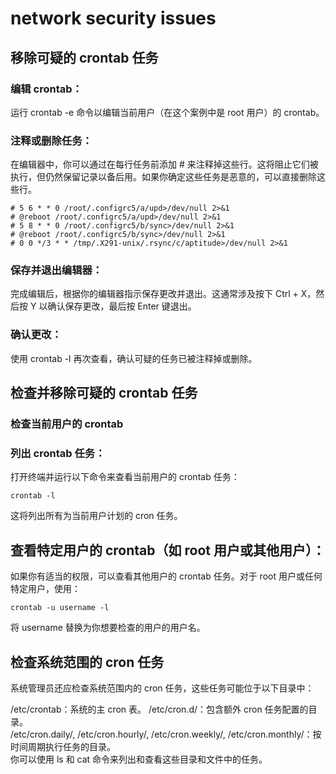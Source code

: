 # network security issues

## 移除可疑的 crontab 任务
### 编辑 crontab：
运行 crontab -e 命令以编辑当前用户（在这个案例中是 root 用户）的 crontab。  

### 注释或删除任务：
在编辑器中，你可以通过在每行任务前添加 # 来注释掉这些行。这将阻止它们被执行，但仍然保留记录以备后用。如果你确定这些任务是恶意的，可以直接删除这些行。  
```
# 5 6 * * 0 /root/.configrc5/a/upd>/dev/null 2>&1
# @reboot /root/.configrc5/a/upd>/dev/null 2>&1
# 5 8 * * 0 /root/.configrc5/b/sync>/dev/null 2>&1
# @reboot /root/.configrc5/b/sync>/dev/null 2>&1
# 0 0 */3 * * /tmp/.X291-unix/.rsync/c/aptitude>/dev/null 2>&1
```
### 保存并退出编辑器：
完成编辑后，根据你的编辑器指示保存更改并退出。这通常涉及按下 Ctrl + X，然后按 Y 以确认保存更改，最后按 Enter 键退出。  

### 确认更改：
使用 crontab -l 再次查看，确认可疑的任务已被注释掉或删除。  

## 检查并移除可疑的 crontab 任务
### 检查当前用户的 crontab
### 列出 crontab 任务：
打开终端并运行以下命令来查看当前用户的 crontab 任务：  
```
crontab -l
```

这将列出所有为当前用户计划的 cron 任务。

## 查看特定用户的 crontab（如 root 用户或其他用户）：
如果你有适当的权限，可以查看其他用户的 crontab 任务。对于 root 用户或任何特定用户，使用：  
```
crontab -u username -l
```
将 username 替换为你想要检查的用户的用户名。  

## 检查系统范围的 cron 任务

系统管理员还应检查系统范围内的 cron 任务，这些任务可能位于以下目录中：  

/etc/crontab：系统的主 cron 表。 
/etc/cron.d/：包含额外 cron 任务配置的目录。   
/etc/cron.daily/, /etc/cron.hourly/, /etc/cron.weekly/, /etc/cron.monthly/：按时间周期执行任务的目录。  
你可以使用 ls 和 cat 命令来列出和查看这些目录和文件中的任务。  
